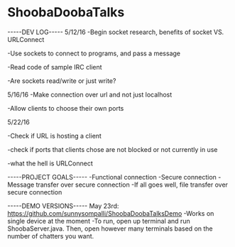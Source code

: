 # ShoobaDoobaTalks 
-----DEV LOG----- 
5/12/16 
-Begin socket research, benefits of socket VS. URLConnect 

-Use sockets to connect to programs, and pass a message 

-Read code of sample IRC client 

-Are sockets read/write or just write?

5/16/16
-Make connection over url and not just localhost

-Allow clients to choose their own ports 

5/22/16

-Check if URL is hosting a client 

-check if ports that clients chose are not blocked or not currently in use 

-what the hell is URLConnect  



-----PROJECT GOALS----- 
-Functional connection 
-Secure connection 
-Message transfer over secure connection 
-If all goes well, file transfer over secure connection 

-----DEMO VERSIONS-----
May 23rd: https://github.com/sunnysompalli/ShoobaDoobaTalksDemo
    -Works on single device at the moment
    -To run, open up terminal and run ShoobaServer.java. Then, open however many terminals based on the number of chatters you want.